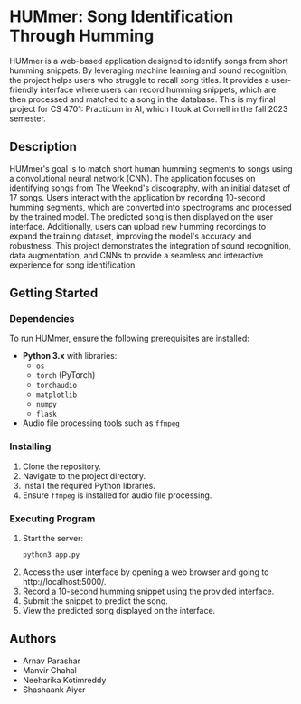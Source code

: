 # HUMmer: Song Identification Through Humming

HUMmer is a web-based application designed to identify songs from short humming snippets. By leveraging machine learning and sound recognition, the project helps users who struggle to recall song titles. It provides a user-friendly interface where users can record humming snippets, which are then processed and matched to a song in the database. This is my final project for CS 4701: Practicum in AI, which I took at Cornell in the fall 2023 semester. 

## Description

HUMmer's goal is to match short human humming segments to songs using a convolutional neural network (CNN). The application focuses on identifying songs from The Weeknd's discography, with an initial dataset of 17 songs. Users interact with the application by recording 10-second humming segments, which are converted into spectrograms and processed by the trained model. The predicted song is then displayed on the user interface. Additionally, users can upload new humming recordings to expand the training dataset, improving the model's accuracy and robustness. This project demonstrates the integration of sound recognition, data augmentation, and CNNs to provide a seamless and interactive experience for song identification.

## Getting Started

### Dependencies

To run HUMmer, ensure the following prerequisites are installed:
- **Python 3.x** with libraries:
  - `os`
  - `torch` (PyTorch)
  - `torchaudio`
  - `matplotlib`
  - `numpy`
  - `flask`
- Audio file processing tools such as `ffmpeg`

### Installing

1. Clone the repository.
2. Navigate to the project directory.
3. Install the required Python libraries.
4. Ensure `ffmpeg` is installed for audio file processing.
   
### Executing Program
1. Start the server:
   ```bash
   python3 app.py
2. Access the user interface by opening a web browser and going to http://localhost:5000/.
3. Record a 10-second humming snippet using the provided interface.
4. Submit the snippet to predict the song.
5. View the predicted song displayed on the interface.

## Authors
* Arnav Parashar
* Manvir Chahal
* Neeharika Kotimreddy
* Shashaank Aiyer

